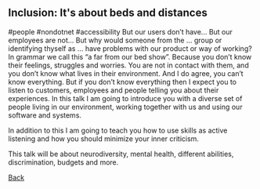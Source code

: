## Inclusion: It's about beds and distances ##
#people #nondotnet #accessibility
But our users don’t have... But our employees are not... But why would someone from the … group or identifying thyself as … have problems with our product or way of working? In grammar we call this “a far from our bed show”.
Because you don’t know their feelings, struggles and worries. You are not in contact with them, and you don’t know what lives in their environment. And I do agree, you can’t know everything. But if you don’t know everything then I expect you to listen to customers, employees and people telling you about their experiences.
In this talk I am going to introduce you with a diverse set of people living in our environment, working together with us and using our software and systems.

In addition to this I am going to teach you how to use skills as active listening and how you should minimize your inner criticism.

This talk will be about neurodiversity, mental health, different abilities, discrimination, budgets and more.

[Back](Accessibility.md)

